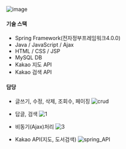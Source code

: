 ![image](https://github.com/baekjaeseok/SpringMVC/assets/133929822/fb89d9e7-348f-4830-ab08-5ad31457b349)
#### 기술 스택
- Spring Framework(전자정부프레임워크4.0.0)
- Java / JavaScript / Ajax
- HTML / CSS / JSP
- MySQL DB
- Kakao 지도 API
- Kakao 검색 API
  
#### 담당
- 글쓰기, 수정, 삭제, 조회수, 페이징
![crud](https://github.com/baekjaeseok/SpringMVC/assets/133929822/d8f98d15-9f85-4d6e-8d98-c800288e1ce6)

- 답글, 검색
![1](https://github.com/baekjaeseok/SpringMVC/assets/133929822/63f1eb98-fd03-4902-9885-46b466b742e4)

- 비동기(Ajax)처리
![3](https://github.com/baekjaeseok/SpringMVC/assets/133929822/ebf3e315-476f-4f06-b557-3ede85732163)

- Kakao API(지도, 도서검색)
![spring_API](https://github.com/baekjaeseok/SpringMVC/assets/133929822/d6bbc878-8872-44a8-b6fe-f2c486970f4f)

